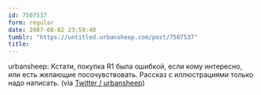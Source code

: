 ```yaml
---
id: 7507537
form: regular
date: 2007-08-02 23:59:40
tumblr: "https://untitled.urbansheep.com/post/7507537"
title:
---
```


<p>urbansheep: Кстати, покупка R1 была ошибкой, если кому интересно, или есть желающие посочувствовать. Рассказ с иллюстрациями только надо написать. (via <a href="http://twitter.com/urbansheep/statuses/183161352">Twitter / urbansheep</a>)</p>

